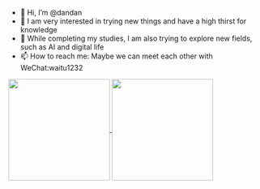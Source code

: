 - 👋 Hi, I’m @dandan
- 👀 I am very interested in trying new things and have a high thirst for knowledge
- 🌱 While completing my studies, I am also trying to explore new fields, such as AI and digital life
- 📫 How to reach me: Maybe we can meet each other with WeChat:waitu1232

<a href="https://github.com/dandan1232/github-readme-stats">
  <img height=200 align="center" src="https://github-readme-stats.vercel.app/api?username=dandan1232" />
</a>

<a href="https://github.com/dandan1232/convoychat">
  <img height=200 align="center" src="https://github-readme-stats.vercel.app/api/top-langs?username=dandan1232&layout=compact&langs_count=8&card_width=320" />
</a>                

<!---
dandan1232/dandan1232 is a ✨ special ✨ repository because its `README.md` (this file) appears on your GitHub profile.
You can click the Preview link to take a look at your changes.
--->
